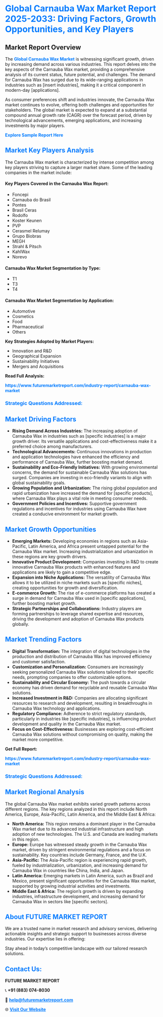 <h1 style="color: #007BFF;">Global Carnauba Wax Market Report 2025-2033: Driving Factors, Growth Opportunities, and Key Players</h1>

<section id="overview">
<h2>Market Report Overview</h2>
<p>The <a href="https://www.futuremarketreport.com/industry-report/carnauba-wax-market" style="color: #007BFF; text-decoration: none;"><strong>Global Carnauba Wax Market</strong></a> is witnessing significant growth, driven by increasing demand across various industries. This report delves into the key aspects of the Carnauba Wax market, providing a comprehensive analysis of its current status, future potential, and challenges. The demand for Carnauba Wax has surged due to its wide-ranging applications in industries such as [insert industries], making it a critical component in modern-day [applications].</p>
<p>As consumer preferences shift and industries innovate, the Carnauba Wax market continues to evolve, offering both challenges and opportunities for stakeholders. The global market is expected to expand at a substantial compound annual growth rate (CAGR) over the forecast period, driven by technological advancements, emerging applications, and increasing investments by major players.</p>
</section>

<section id="overview">
<p><a href="https://www.futuremarketreport.com/request-sample/reportId=61128" style="color: #007BFF; text-decoration: none;"><strong>Explore Sample Report Here</strong></a></p>
</section>

<section id="key-players">
<h2 style="color: #007BFF;">Market Key Players Analysis</h2>
<p>The Carnauba Wax market is characterized by intense competition among key players striving to capture a larger market share. Some of the leading companies in the market include:</p>
<h4>Key Players Covered in the Carnauba Wax Report:</h4>
<ul><li>Foncepi</li><li>Carnauba do Brasil</li><li>Pontes</li><li>Brasil Ceras</li><li>Rodolfo</li><li>Koster Keunen</li><li>PVP</li><li>Cerasmel Relumay</li><li>Grupo Biobras</li><li>MEGH</li><li>Strahl &amp; Pitsch</li><li>KahlWax</li><li>Norevo</li></ul>
<h4>Carnauba Wax Market Segmentation by Type:</h4>
<ul><li>T1</li><li>T3</li><li>T4</li></ul>

<h4>Carnauba Wax Market Segmentation by Application:</h4>
<ul><li>Automotive</li><li>Cosmetics</li><li>Food</li><li>Pharmaceutical</li><li>Others</li></ul>
<p><strong>Key Strategies Adopted by Market Players:</strong></p>
<ul>
<li>Innovation and R&D</li>
<li>Geographical Expansion</li>
<li>Sustainability Initiatives</li>
<li>Mergers and Acquisitions</li>
</ul>
</section>

<section>
<p><strong>Read Full Analysis: </strong></p><a href="https://www.futuremarketreport.com/industry-report/carnauba-wax-market" style="color: #007BFF; text-decoration: none;"><strong>https://www.futuremarketreport.com/industry-report/carnauba-wax-market</strong></a>
<h3 style="color: #007BFF;">Strategic Questions Addressed:</h3>
</section>

<section id="driving-factors">
<h2 style="color: #007BFF;">Market Driving Factors</h2>
<ul>
<li><strong>Rising Demand Across Industries:</strong> The increasing adoption of Carnauba Wax in industries such as [specific industries] is a major growth driver. Its versatile applications and cost-effectiveness make it a preferred choice among manufacturers.</li>
<li><strong>Technological Advancements:</strong> Continuous innovations in production and application technologies have enhanced the efficiency and performance of Carnauba Wax, further boosting market demand.</li>
<li><strong>Sustainability and Eco-Friendly Initiatives:</strong> With growing environmental concerns, the demand for sustainable Carnauba Wax solutions has surged. Companies are investing in eco-friendly variants to align with global sustainability goals.</li>
<li><strong>Growing Population and Urbanization:</strong> The rising global population and rapid urbanization have increased the demand for [specific products], where Carnauba Wax plays a vital role in meeting consumer needs.</li>
<li><strong>Government Policies and Incentives:</strong> Supportive government regulations and incentives for industries using Carnauba Wax have created a conducive environment for market growth.</li>
</ul>
</section>

<section id="growth-opportunities">
<h2 style="color: #007BFF;">Market Growth Opportunities</h2>
<ul>
<li><strong>Emerging Markets:</strong> Developing economies in regions such as Asia-Pacific, Latin America, and Africa present untapped potential for the Carnauba Wax market. Increasing industrialization and urbanization in these regions are key growth drivers.</li>
<li><strong>Innovative Product Development:</strong> Companies investing in R&D to create innovative Carnauba Wax products with enhanced features and applications are likely to gain a competitive edge.</li>
<li><strong>Expansion into Niche Applications:</strong> The versatility of Carnauba Wax allows it to be utilized in niche markets such as [specific niches], creating opportunities for growth and diversification.</li>
<li><strong>E-commerce Growth:</strong> The rise of e-commerce platforms has created a surge in demand for Carnauba Wax used in [specific applications], further boosting market growth.</li>
<li><strong>Strategic Partnerships and Collaborations:</strong> Industry players are forming partnerships to leverage shared expertise and resources, driving the development and adoption of Carnauba Wax products globally.</li>
</ul>
</section>

<section id="trending-factors">
<h2 style="color: #007BFF;">Market Trending Factors</h2>
<ul>
<li><strong>Digital Transformation:</strong> The integration of digital technologies in the production and distribution of Carnauba Wax has improved efficiency and customer satisfaction.</li>
<li><strong>Customization and Personalization:</strong> Consumers are increasingly seeking personalized Carnauba Wax solutions tailored to their specific needs, prompting companies to offer customizable options.</li>
<li><strong>Sustainability and Circular Economy:</strong> The push towards a circular economy has driven demand for recyclable and reusable Carnauba Wax solutions.</li>
<li><strong>Increased Investment in R&D:</strong> Companies are allocating significant resources to research and development, resulting in breakthroughs in Carnauba Wax technology and applications.</li>
<li><strong>Regulatory Compliance:</strong> Adherence to strict regulatory standards, particularly in industries like [specific industries], is influencing product development and quality in the Carnauba Wax market.</li>
<li><strong>Focus on Cost-Effectiveness:</strong> Businesses are exploring cost-efficient Carnauba Wax solutions without compromising on quality, making the market more competitive.</li>
</ul>
</section>

<section>
<p><strong>Get Full Report: </strong></p><a href="https://www.futuremarketreport.com/industry-report/carnauba-wax-market" style="color: #007BFF; text-decoration: none;"><strong>https://www.futuremarketreport.com/industry-report/carnauba-wax-market</strong></a>
<h3 style="color: #007BFF;">Strategic Questions Addressed:</h3>
</section>


<section id="regional-analysis">
<h2 style="color: #007BFF;">Market Regional Analysis</h2>
<p>The global Carnauba Wax market exhibits varied growth patterns across different regions. The key regions analyzed in this report include North America, Europe, Asia-Pacific, Latin America, and the Middle East & Africa:</p>
<ul>
<li><strong>North America:</strong> This region remains a dominant player in the Carnauba Wax market due to its advanced industrial infrastructure and high adoption of new technologies. The U.S. and Canada are leading markets in this region.</li>
<li><strong>Europe:</strong> Europe has witnessed steady growth in the Carnauba Wax market, driven by stringent environmental regulations and a focus on sustainability. Key countries include Germany, France, and the U.K.</li>
<li><strong>Asia-Pacific:</strong> The Asia-Pacific region is experiencing rapid growth, fueled by industrialization, urbanization, and increasing demand for Carnauba Wax in countries like China, India, and Japan.</li>
<li><strong>Latin America:</strong> Emerging markets in Latin America, such as Brazil and Mexico, present significant opportunities for the Carnauba Wax market, supported by growing industrial activities and investments.</li>
<li><strong>Middle East & Africa:</strong> The region’s growth is driven by expanding industries, infrastructure development, and increasing demand for Carnauba Wax in sectors like [specific sectors].</li>
</ul>
</section>

<footer>
<h2 style="color: #007BFF;">About FUTURE MARKET REPORT</h2>
<p>We are a trusted name in market research and advisory services, delivering actionable insights and strategic support to businesses across diverse industries. Our expertise lies in offering:</p>

<p>Stay ahead in today’s competitive landscape with our tailored research solutions.</p>

<h2 style="color: #007BFF;">Contact Us:</h2>
<p><strong>FUTURE MARKET REPORT</strong></p>
<p>📞 <strong>+91 (883) 074-8030</strong></p>
<p>📧 <strong><a href="mailto:help@futuremarketreport.com" style="color: #007BFF;">help@futuremarketreport.com</a></strong></p>
<p>🌐 <strong><a href="https://www.futuremarketreport.com/" style="color: #007BFF;">Visit Our Website</a></strong></p>
</footer>